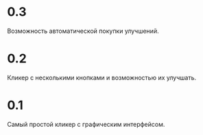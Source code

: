 # 0.3
Возможность автоматической покупки улучшений.

# 0.2
Кликер с несколькими кнопками и возможностью их улучшать.

# 0.1
Самый простой кликер с графическим интерфейсом.
